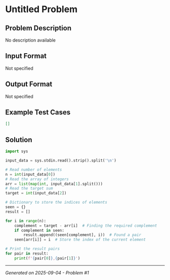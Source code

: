 # Untitled Problem

## Problem Description
No description available

## Input Format
Not specified

## Output Format
Not specified

## Example Test Cases
```json
[]
```

## Solution
```python
import sys

input_data = sys.stdin.read().strip().split('\n')

# Read number of elements
n = int(input_data[0])
# Read the array of integers
arr = list(map(int, input_data[1].split()))
# Read the target sum
target = int(input_data[2])

# Dictionary to store the indices of elements
seen = {}
result = []

for i in range(n):
    complement = target - arr[i]  # Finding the required complement
    if complement in seen:
        result.append((seen[complement], i))  # Found a pair
    seen[arr[i]] = i  # Store the index of the current element

# Print the result pairs
for pair in result:
    print(f'{pair[0]},{pair[1]}')
```

---
*Generated on 2025-09-04 - Problem #1*